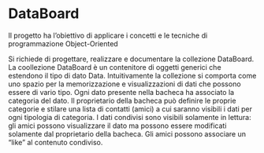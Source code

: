 # DataBoard
Il progetto ha l’obiettivo di applicare i concetti e le tecniche di programmazione Object-Oriented

Si richiede di progettare, realizzare e documentare la collezione DataBoard<E extends Data>. 
La coollezione DataBoard<E extends Data> è un contenitore di oggetti generici che estendono il tipo di dato Data.
Intuitivamente la collezione si comporta come uno spazio per la memorizzazione e visualizzazioni di dati che
possono essere di vario tipo.
Ogni dato presente nella bacheca ha associato la categoria del dato. Il proprietario della bacheca può definire le
proprie categorie e stilare una lista di contatti (amici) a cui saranno visibili i dati per ogni tipologia di categoria.
I dati condivisi sono visibili solamente in lettura: gli amici possono visualizzare il dato ma possono essere
modificati solamente dal proprietario della bacheca. Gli amici possono associare un “like” al contenuto
condiviso.
